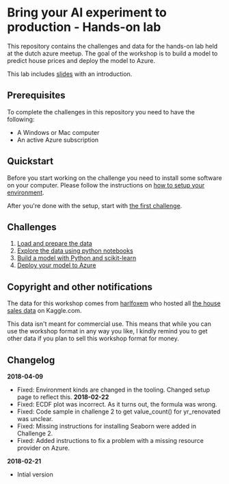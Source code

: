 # Bring your AI experiment to production - Hands-on lab
This repository contains the challenges and data for the hands-on lab held at 
the dutch azure meetup. The goal of the workshop is to build a model to predict 
house prices and deploy the model to Azure.

This lab includes [slides](Bring%20your%20AI%20experiment%20to%20production.pptx) 
with an introduction.

## Prerequisites
To complete the challenges in this repository you need to have the following:

 * A Windows or Mac computer
 * An active Azure subscription

## Quickstart
Before you start working on the challenge you need to install some software on 
your computer. Please follow the instructions on 
[how to setup your environment](environment-setup.md).

After you're done with the setup, start with 
[the first challenge](challenge-1/README.md).

## Challenges
1. [Load and prepare the data](challenge-1/README.md)
2. [Explore the data using python notebooks](challenge-2/README.md)
3. [Build a model with Python and scikit-learn](challenge-3/README.md)
4. [Deploy your model to Azure](challenge-4/README.md)

## Copyright and other notifications
The data for this workshop comes from [harlfoxem](https://www.kaggle.com/harlfoxem) who hosted all 
[the house sales data](https://www.kaggle.com/harlfoxem/housesalesprediction) 
on Kaggle.com.

This data isn't meant for commercial use. This means that while you can use the 
workshop format in any way you like, I kindly remind you to get other data
if you plan to sell this workshop format for money.

## Changelog
**2018-04-09**
* Fixed: Environment kinds are changed in the tooling. Changed setup page to reflect this.
**2018-02-22**
* Fixed: ECDF plot was incorrect. As it turns out, the formula was wrong.
* Fixed: Code sample in challenge 2 to get value_count() for yr_renovated was unclear.
* Fixed: Missing instructions for installing Seaborn were added in Challenge 2.
* Fixed: Added instructions to fix a problem with a missing resource provider on Azure.

**2018-02-21**
* Intial version
